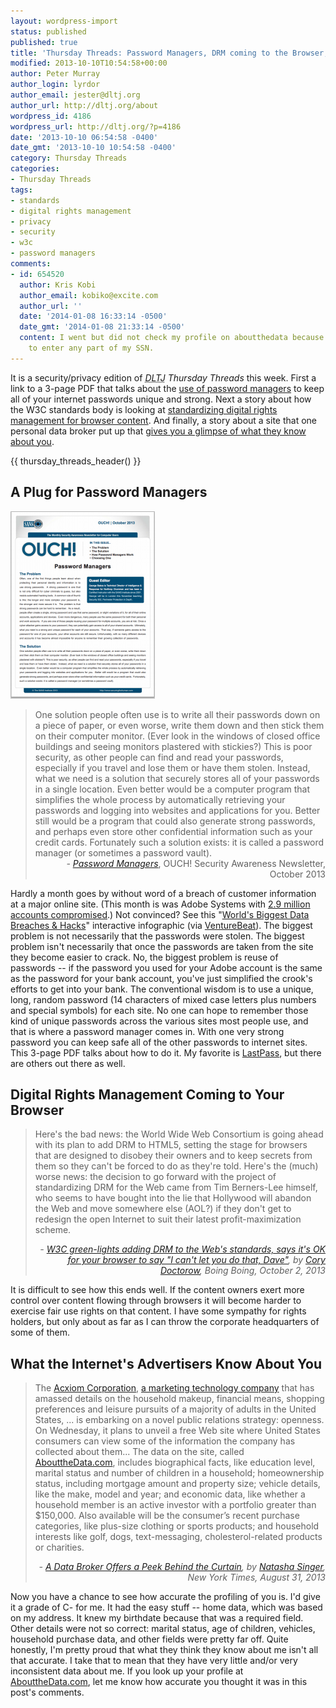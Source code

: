 ```yaml
---
layout: wordpress-import
status: published
published: true
title: 'Thursday Threads: Password Managers, DRM coming to the Browser, Personal Data Brokers'
modified: 2013-10-10T10:54:58+00:00
author: Peter Murray
author_login: lyrdor
author_email: jester@dltj.org
author_url: http://dltj.org/about
wordpress_id: 4186
wordpress_url: http://dltj.org/?p=4186
date: '2013-10-10 06:54:58 -0400'
date_gmt: '2013-10-10 10:54:58 -0400'
category: Thursday Threads
categories:
- Thursday Threads
tags:
- standards
- digital rights management
- privacy
- security
- w3c
- password managers
comments:
- id: 654520
  author: Kris Kobi
  author_email: kobiko@excite.com
  author_url: ''
  date: '2014-01-08 16:33:14 -0500'
  date_gmt: '2014-01-08 21:33:14 -0500'
  content: I went but did not check my profile on aboutthedata because I did not want
    to enter any part of my SSN.
---
```


<p>It is a security/privacy edition of <i><acronym title="Disruptive Library Technology Jester">DLTJ</acronym> Thursday Threads</i> this week.  First a link to a 3-page PDF that talks about the <a href="#p4186-password-managers">use of password managers</a> to keep all of your internet passwords unique and strong.  Next a story about how the W3C standards body is looking at <a href="#p4186-browser-drm">standardizing digital rights management for browser content</a>.  And finally, a story about a site that one personal data broker put up that <a href="#p4186-data-brokers">gives you a glimpse of what they know about you</a>.</p>
{{ thursday_threads_header() }}
<h2 id="p4186-password-managers">A Plug for Password Managers</h2>
<p><a href="http://www.securingthehuman.org/resources/newsletters/ouch/2013#october2013" title="http://www.securingthehuman.org/resources/newsletters/ouch/2013#october2013"><img src="/assets/images/2013/10/www.securingthehuman.org-newsletters-ouch-issues-OUCH-201310_en-231x300.png" alt="" width="231" height="300" class="alignright size-medium wp-image-4187" /></a><br />
<blockquote>One solution people often use is to write all their passwords down on a piece of paper, or even worse, write them down and then stick them on their computer monitor. (Ever look in the windows of closed office buildings and seeing monitors plastered with stickies?) This is poor security, as other people can find and read your passwords, especially if you travel and lose them or have them stolen. Instead, what we need is a solution that securely stores all of your passwords in a single location. Even better would be a computer program that simplifies the whole process by automatically retrieving your passwords and logging into websites and applications for you. Better still would be a program that could also generate strong passwords, and perhaps even store other confidential information such as your credit cards. Fortunately such a solution exists: it is called a password manager (or sometimes a password vault).
<div style="text-align: right; width: 100%;"><cite>- <a href="http://www.securingthehuman.org/resources/newsletters/ouch/2013#october2013" title="Password Managers | Securing the Human">Password Managers</a></cite>, OUCH! Security Awareness Newsletter, October 2013</div>
</blockquote>
<p>Hardly a month goes by without word of a breach of customer information at a major online site.  (This month is was Adobe Systems with <a href="http://blogs.adobe.com/conversations/2013/10/important-customer-security-announcement.html" title="Important Customer Security Announcement | Adobe">2.9 million accounts compromised</a>.)  Not convinced?  See this "<a href="http://www.informationisbeautiful.net/visualizations/worlds-biggest-data-breaches-hacks/" title="World&amp;#039;s Biggest Data Breaches &amp;amp; Hacks | Information Is Beautiful">World's Biggest Data Breaches &amp; Hacks</a>" interactive infographic (via <a href="http://venturebeat.com/2013/08/23/data-breach-graphic/" title="Data breach interactive chart shows major increase in security flaws | VentureBeat">VentureBeat</a>).  The biggest problem is not necessarily that the passwords were stolen.  The biggest problem isn't necessarily that once the passwords are taken from the site they become easier to crack.  No, the biggest problem is reuse of passwords -- if the password you used for your Adobe account is the same as the password for your bank account, you've just simplified the crook's efforts to get into your bank.  The conventional wisdom is to use a unique, long, random password (14 characters of mixed case letters plus numbers and special symbols) for each site.  No one can hope to remember those kind of unique passwords across the various sites most people use, and that is where a password manager comes in.  With one very strong password you can keep safe all of the other passwords to internet sites.  This 3-page PDF talks about how to do it.  My favorite is <a href="https://www.lastpass.com/">LastPass</a>, but there are others out there as well.</p>
<h2 id="p4186-browser-drm">Digital Rights Management Coming to Your Browser</h2>
<blockquote><p>Here's the bad news: the World Wide Web Consortium is going ahead with its plan to add DRM to HTML5, setting the stage for browsers that are designed to disobey their owners and to keep secrets from them so they can't be forced to do as they're told. Here's the (much) worse news: the decision to go forward with the project of standardizing DRM for the Web came from Tim Berners-Lee himself, who seems to have bought into the lie that Hollywood will abandon the Web and move somewhere else (AOL?) if they don't get to redesign the open Internet to suit their latest profit-maximization scheme.
<div style="text-align: right; width: 100%;"><cite>- <a href="http://boingboing.net/2013/10/02/w3c-green-lights-adding-drm-to.html" title="W3C green-lights adding DRM to the Web&#039;s standards, says it&#039;s OK for your browser to say "I can&amp;#039;t let you do that, Dave" | Boing Boing">W3C green-lights adding DRM to the Web's standards, says it's OK for your browser to say "I can't let you do that, Dave"</a>, by <a href="https://craphound.com/">Cory Doctorow</a>, Boing Boing, October 2, 2013</cite></div>
</blockquote>
<p>It is difficult to see how this ends well.  If the content owners exert more control over content flowing through browsers it will become harder to exercise fair use rights on that content.  I have some sympathy for rights holders, but only about as far as I can throw the corporate headquarters of some of them.</p>
<h2 id="p4186-data-brokers">What the Internet's Advertisers Know About You</h2>
<blockquote><p>The <a href="http://topics.nytimes.com/top/news/business/companies/acxiom-corp/index.html?inline=nyt-org" title="More information about Acxiom Corp">Acxiom Corporation</a>, <a title="Times article." href="http://www.nytimes.com/2012/06/17/technology/acxiom-the-quiet-giant-of-consumer-database-marketing.html?pagewanted=all">a marketing technology company</a> that has amassed details on the household makeup, financial means, shopping preferences and leisure pursuits of a majority of adults in the United States, ... is embarking on a novel public relations strategy: openness. On Wednesday, it plans to unveil a free Web site where United States consumers can view some of the information the company has collected about them... The data on the site, called <a href="http://aboutthedata.com/" title="About the Data website">AbouttheData.com</a>, includes biographical facts, like education level, marital status and number of children in a household; homeownership status, including mortgage amount and property size; vehicle details, like the make, model and year; and economic data, like whether a household member is an active investor with a portfolio greater than $150,000. Also available will be the consumer&rsquo;s recent purchase categories, like plus-size clothing or sports products; and household interests like golf, dogs, text-messaging, cholesterol-related products or charities.
<div style="text-align: right; width: 100%;"><cite>- <a href="http://www.nytimes.com/2013/09/01/business/a-data-broker-offers-a-peek-behind-the-curtain.html?pagewanted=all&_r=2" title="A Data Broker Offers a Peek Behind the Curtain | New York Times">A Data Broker Offers a Peek Behind the Curtain</a>, by <a href="http://topics.nytimes.com/top/reference/timestopics/people/s/natasha_singer/index.html" title="Natasha Singer | New York Times">Natasha Singer</a>, New York Times, August 31, 2013</cite></div>
</blockquote>
<p>Now you have a chance to see how accurate the profiling of you is.  I'd give it a grade of C- for me.  It had the easy stuff -- home data, which was based on my address.  It knew my birthdate because that was a required field.  Other details were not so correct:  marital status, age of children, vehicles, household purchase data, and other fields were pretty far off.  Quite honestly, I'm pretty proud that what they think they know about me isn't all that accurate.  I take that to mean that they have very little and/or very inconsistent data about me.  If you look up your profile at <a href="http://aboutthedata.com/" title="About the Data website">AbouttheData.com</a>, let me know how accurate you thought it was in this post's comments.</p>
